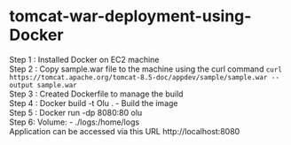 # tomcat-war-deployment-using-Docker
Step 1 : Installed Docker on EC2 machine <br />
Step 2 : Copy sample.war file to the machine using the curl command `curl https://tomcat.apache.org/tomcat-8.5-doc/appdev/sample/sample.war --output sample.war` <br />
Step 3 : Created Dockerfile to manage the build <br />
Step 4 : Docker build -t Olu . - Build the image <br />
Step 5 : Docker run -dp 8080:80 olu <br />
Step 6:  Volume: - ./logs:/home/logs <br />
Application can be accessed via this URL http://localhost:8080


